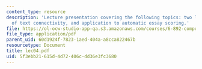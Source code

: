 ```yaml
---
content_type: resource
description: 'Lecture presentation covering the following topics: two linguistic theories
  of text connectivity, and application to automatic essay scoring.'
file: https://ol-ocw-studio-app-qa.s3.amazonaws.com/courses/6-892-computational-models-of-discourse-spring-2004/5f3ebb21615d4d72406cdd36e3fc3680_lec04.pdf
file_type: application/pdf
parent_uid: 60d1924f-7823-1aed-404a-a8cca822467b
resourcetype: Document
title: lec04.pdf
uid: 5f3ebb21-615d-4d72-406c-dd36e3fc3680
---
```

